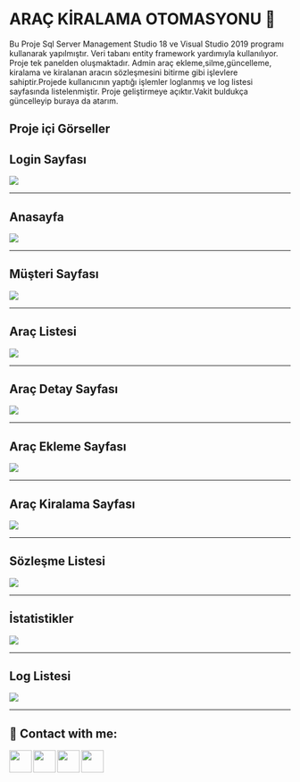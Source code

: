 
# ARAÇ KİRALAMA OTOMASYONU :car:

Bu Proje Sql Server Management Studio 18 ve Visual Studio 2019 programı kullanarak yapılmıştır. Veri tabanı entity framework yardımıyla kullanılıyor. Proje tek panelden oluşmaktadır. Admin araç ekleme,silme,güncelleme, kiralama ve kiralanan aracın sözleşmesini bitirme gibi işlevlere sahiptir.Projede kullanıcının yaptığı işlemler loglanmış ve log listesi sayfasında listelenmiştir. Proje geliştirmeye açıktır.Vakit buldukça güncelleyip buraya da atarım. 

 ## Proje içi Görseller

## Login Sayfası
![](https://i.hizliresim.com/1wirjku.jpg)


------------

## Anasayfa
![](https://i.hizliresim.com/3sf0xst.jpg)

------------

## Müşteri Sayfası
![](https://i.hizliresim.com/tr0mg2z.jpg)

------------


## Araç Listesi
![](https://i.hizliresim.com/72z2jfq.jpg)


------------
## Araç Detay Sayfası
![](https://i.hizliresim.com/1snpy7a.jpg)

------------
## Araç Ekleme Sayfası
![](https://i.hizliresim.com/3vtb3m5.jpg)

------------

## Araç Kiralama Sayfası
![](https://i.hizliresim.com/nygrk3b.jpg)

------------
## Sözleşme Listesi
![](https://i.hizliresim.com/pf88gfq.jpg)

------------
## İstatistikler
![](https://i.hizliresim.com/gzd7hk7.jpg)

------------
## Log Listesi
![](https://i.hizliresim.com/1g7gyzl.jpg)

------------






## 🔗 Contact with me:

[<img  align="left" width="40" src="https://i.hizliresim.com/exri7bb.png"  />][instagram]
[<img  align="left" width="40" src="https://i.hizliresim.com/f1rgvb3.png"  />][twitter]
[<img align="left"  width="40" src="https://i.hizliresim.com/3hvivrs.png"  />][linkedin]
[<img  align="left" width="40" src="https://i.hizliresim.com/9nz06zq.png"  />][gmail]

[instagram]: https://www.instagram.com/ugurfurkan64/
[twitter]: https://twitter.com/Furkanugur64
[linkedin]: https://www.linkedin.com/in/furkan-ugur64/
[gmail]: mailto:furkanugur64@gmail.com


